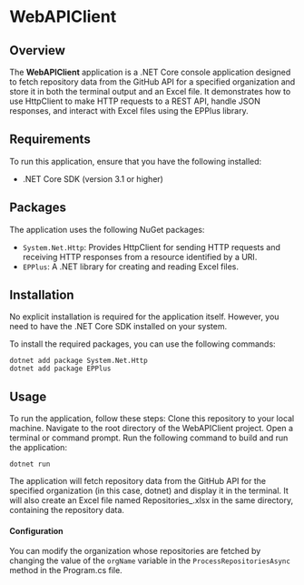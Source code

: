 # WebAPIClient

## Overview
The **WebAPIClient** application is a .NET Core console application designed to fetch repository data from the GitHub API for a specified organization and store it in both the terminal output and an Excel file. It demonstrates how to use HttpClient to make HTTP requests to a REST API, handle JSON responses, and interact with Excel files using the EPPlus library.

## Requirements
To run this application, ensure that you have the following installed:
- .NET Core SDK (version 3.1 or higher)

## Packages
The application uses the following NuGet packages:
- `System.Net.Http`: Provides HttpClient for sending HTTP requests and receiving HTTP responses from a resource identified by a URI.
- `EPPlus`: A .NET library for creating and reading Excel files.

## Installation
No explicit installation is required for the application itself. However, you need to have the .NET Core SDK installed on your system.

To install the required packages, you can use the following commands:
```
dotnet add package System.Net.Http
dotnet add package EPPlus
```

## Usage
To run the application, follow these steps:
Clone this repository to your local machine.
Navigate to the root directory of the WebAPIClient project.
Open a terminal or command prompt.
Run the following command to build and run the application:
```
dotnet run
```

The application will fetch repository data from the GitHub API for the specified organization (in this case, dotnet) and display it in the terminal. It will also create an Excel file named Repositories_<DateTime>.xlsx in the same directory, containing the repository data.

#### Configuration
You can modify the organization whose repositories are fetched by changing the value of the `orgName` variable in the `ProcessRepositoriesAsync` method in the Program.cs file.

